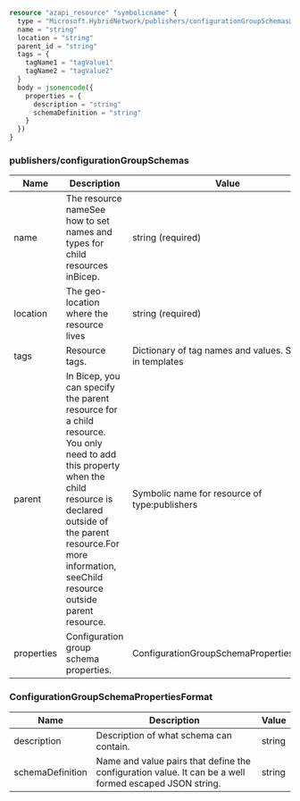 ```terraform
resource "azapi_resource" "symbolicname" {
  type = "Microsoft.HybridNetwork/publishers/configurationGroupSchemas@2023-09-01"
  name = "string"
  location = "string"
  parent_id = "string"
  tags = {
    tagName1 = "tagValue1"
    tagName2 = "tagValue2"
  }
  body = jsonencode({
    properties = {
      description = "string"
      schemaDefinition = "string"
    }
  })
}

```

### publishers/configurationGroupSchemas

| Name | Description | Value |
|-|-|-|
| name | The resource nameSee how to set names and types for child resources inBicep. | string (required) |
| location | The geo-location where the resource lives | string (required) |
| tags | Resource tags. | Dictionary of tag names and values. SeeTags in templates |
| parent | In Bicep, you can specify the parent resource for a child resource. You only need to add this property when the child resource is declared outside of the parent resource.For more information, seeChild resource outside parent resource. | Symbolic name for resource of type:publishers |
| properties | Configuration group schema properties. | ConfigurationGroupSchemaPropertiesFormat |


### ConfigurationGroupSchemaPropertiesFormat

| Name | Description | Value |
|-|-|-|
| description | Description of what schema can contain. | string |
| schemaDefinition | Name and value pairs that define the configuration value. It can be a well formed escaped JSON string. | string |


